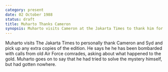 ```yaml
---
category: present
date: 02 October 1988
status: draft
title: Muharto Thanks Cameron
synopsis: Muharto visits Cameron at the Jakarta Times to thank him for the article.
---
```



Muharto 
visits The Jakarta Times to personally thank Cameron and Syd and pick up any extra copies of the edition. He says
he he has been bombarded with calls from old Air Force comrades, asking
about what happened to the gold. Muharto goes on to say that he had
tried to solve the mystery himself, but had gotten nowhere.
